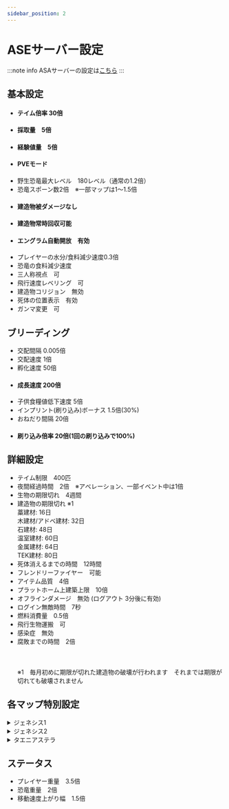 ```yaml
---
sidebar_position: 2
---
```


# ASEサーバー設定

:::note info 
ASAサーバーの設定は[こちら](/docs/asa/setting.md)
:::

## 基本設定
- <h4>テイム倍率 30倍</h4>
- <h4>採取量　5倍</h4>
- <h4>経験値量　5倍</h4>
- <h4>PVEモード</h4>
- 野生恐竜最大レベル　180レベル（通常の1.2倍）
- 恐竜スポーン数2倍　※一部マップは1～1.5倍
- <h4>建造物被ダメージなし</h4>
- <h4>建造物常時回収可能</h4>
- <h4>エングラム自動開放　有効</h4>
- プレイヤーの水分/食料減少速度0.3倍
- 恐竜の食料減少速度
- 三人称視点　可
- 飛行速度レベリング　可
- 建造物コリジョン　無効
- 死体の位置表示　有効
- ガンマ変更　可

## ブリーディング
- 交配間隔 0.005倍
- 交配速度 1倍
- 孵化速度 50倍
- <h4>成長速度 200倍</h4>
- 子供食糧値低下速度 5倍
- インプリント(刷り込み)ボーナス 1.5倍(30%)
- おねだり間隔 20倍
- <h4>刷り込み倍率 20倍(1回の刷り込みで100%)</h4>
## 詳細設定
- テイム制限　400匹
- 夜間経過時間　2倍　※アべレーション、一部イベント中は1倍　
- 生物の期限切れ　4週間
- 建造物の期限切れ ※1  
  藁建材: 16日  
  木建材/アドベ建材: 32日  
  石建材: 48日  
  温室建材: 60日  
  金属建材: 64日  
  TEK建材: 80日
- 死体消えるまでの時間　12時間
- フレンドリーファイヤー　可能
- アイテム品質　4倍
- プラットホーム上建築上限　10倍
- オフラインダメージ　無効 (ログアウト 3分後に有効)
- ログイン無敵時間　7秒
- 燃料消費量　0.5倍
- 飛行生物運搬　可
- 感染症　無効
- 腐敗までの時間　2倍  <br></br><br></br>
※1　毎月初めに期限が切れた建造物の破壊が行われます　それまでは期限が切れても破壊されません
## 各マップ特別設定

<details>
  <summary>ジェネシス1</summary>

  飛行生物騎乗可能
  ヘキサゴン獲得量３倍
</details>

<details>
  <summary>ジェネシス2</summary>

  ミッションワールドバフ無効
  ストライダー他マップ持出し不可
  プラットフォーム生物　テイム制限使用枠　5
  ヘキサゴン獲得量３倍
  宇宙エリア桟橋の青いエリアのみストライダーを置いておいてもよい
  プラットフォーム生物の使う生物テイム枠　５
</details>

<details>
  <summary>タエニアステラ</summary>

  飛行生物騎乗不可
</details>

## ステータス
- プレイヤー重量　3.5倍
- 恐竜重量　2倍
- 移動速度上がり幅　1.5倍
